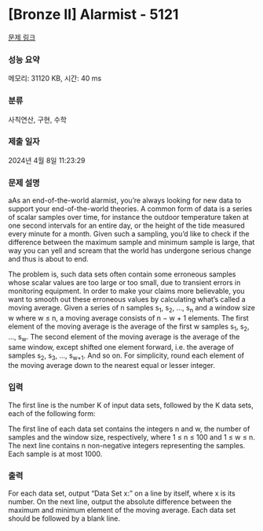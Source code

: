 # [Bronze II] Alarmist - 5121 

[문제 링크](https://www.acmicpc.net/problem/5121) 

### 성능 요약

메모리: 31120 KB, 시간: 40 ms

### 분류

사칙연산, 구현, 수학

### 제출 일자

2024년 4월 8일 11:23:29

### 문제 설명

<p>aAs an end-of-the-world alarmist, you’re always looking for new data to support your end-of-the-world theories. A common form of data is a series of scalar samples over time, for instance the outdoor temperature taken at one second intervals for an entire day, or the height of the tide measured every minute for a month. Given such a sampling, you’d like to check if the difference between the maximum sample and minimum sample is large, that way you can yell and scream that the world has undergone serious change and thus is about to end.</p>

<p>The problem is, such data sets often contain some erroneous samples whose scalar values are too large or too small, due to transient errors in monitoring equipment. In order to make your claims more believable, you want to smooth out these erroneous values by calculating what’s called a moving average. Given a series of n samples s<sub>1</sub>, s<sub>2</sub>, ..., s<sub>n</sub> and a window size w where w ≤ n, a moving average consists of n − w + 1 elements. The first element of the moving average is the average of the first w samples s<sub>1</sub>, s<sub>2</sub>, ..., s<sub>w</sub>. The second element of the moving average is the average of the same window, except shifted one element forward, i.e. the average of samples s<sub>2</sub>, s<sub>3</sub>, ..., s<sub>w+1</sub>. And so on. For simplicity, round each element of the moving average down to the nearest equal or lesser integer.</p>

### 입력 

 <p>The first line is the number K of input data sets, followed by the K data sets, each of the following form:</p>

<p>The first line of each data set contains the integers n and w, the number of samples and the window size, respectively, where 1 ≤ n ≤ 100 and 1 ≤ w ≤ n. The next line contains n non-negative integers representing the samples. Each sample is at most 1000.</p>

### 출력 

 <p>For each data set, output “Data Set x:” on a line by itself, where x is its number. On the next line, output the absolute difference between the maximum and minimum element of the moving average. Each data set should be followed by a blank line.</p>

